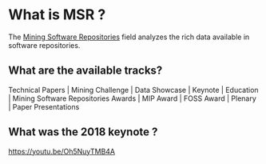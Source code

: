 # What is MSR ?

The [Mining Software Repositories](http://www.msrconf.org/) field analyzes the rich data available in software repositories.

## What are the available tracks?

Technical Papers | Mining Challenge | Data Showcase | Keynote | Education | Mining Software Repositories Awards | MIP Award | FOSS Award | Plenary | Paper Presentations

## What was the 2018 keynote ?

https://youtu.be/Oh5NuyTMB4A